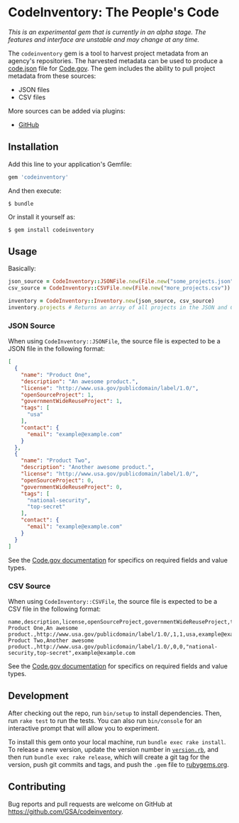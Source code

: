 # CodeInventory: The People's Code

*_This is an experimental gem that is currently in an alpha stage. The features and interface are unstable and may change at any time._*

The `codeinventory` gem is a tool to harvest project metadata from an agency's repositories. The harvested metadata can be used to produce a [code.json](https://code.gov/#/policy-guide/docs/compliance/inventory-code) file for [Code.gov](https://code.gov/). The gem includes the ability to pull project metadata from these sources:

* JSON files
* CSV files

More sources can be added via plugins:

* [GitHub](https://github.com/GSA/codeinventory-github)

## Installation

Add this line to your application's Gemfile:

```ruby
gem 'codeinventory'
```

And then execute:

    $ bundle

Or install it yourself as:

    $ gem install codeinventory

## Usage

Basically:

```ruby
json_source = CodeInventory::JSONFile.new(File.new("some_projects.json"))
csv_source = CodeInventory::CSVFile.new(File.new("more_projects.csv"))

inventory = CodeInventory::Inventory.new(json_source, csv_source)
inventory.projects # Returns an array of all projects in the JSON and CSV files
```

### JSON Source

When using `CodeInventory::JSONFile`, the source file is expected to be a JSON file in the following format:

```json
[
  {
    "name": "Product One",
    "description": "An awesome product.",
    "license": "http://www.usa.gov/publicdomain/label/1.0/",
    "openSourceProject": 1,
    "governmentWideReuseProject": 1,
    "tags": [
      "usa"
    ],
    "contact": {
      "email": "example@example.com"
    }
  },
  {
    "name": "Product Two",
    "description": "Another awesome product.",
    "license": "http://www.usa.gov/publicdomain/label/1.0/",
    "openSourceProject": 0,
    "governmentWideReuseProject": 0,
    "tags": [
      "national-security",
      "top-secret"
    ],
    "contact": {
      "email": "example@example.com"
    }
  }
]

```

See the [Code.gov documentation](https://code.gov/#/policy-guide/docs/compliance/inventory-code) for specifics on required fields and value types.

### CSV Source

When using `CodeInventory::CSVFile`, the source file is expected to be a CSV file in the following format:

```csv
name,description,license,openSourceProject,governmentWideReuseProject,tags,contact.email
Product One,An awesome product.,http://www.usa.gov/publicdomain/label/1.0/,1,1,usa,example@example.com
Product Two,Another awesome product.,http://www.usa.gov/publicdomain/label/1.0/,0,0,"national-security,top-secret",example@example.com
```

See the [Code.gov documentation](https://code.gov/#/policy-guide/docs/compliance/inventory-code) for specifics on required fields and value types.

## Development

After checking out the repo, run `bin/setup` to install dependencies. Then, run `rake test` to run the tests. You can also run `bin/console` for an interactive prompt that will allow you to experiment.

To install this gem onto your local machine, run `bundle exec rake install`. To release a new version, update the version number in [`version.rb`](/lib/codeinventory/version.rb), and then run `bundle exec rake release`, which will create a git tag for the version, push git commits and tags, and push the `.gem` file to [rubygems.org](https://rubygems.org).

## Contributing

Bug reports and pull requests are welcome on GitHub at https://github.com/GSA/codeinventory.
